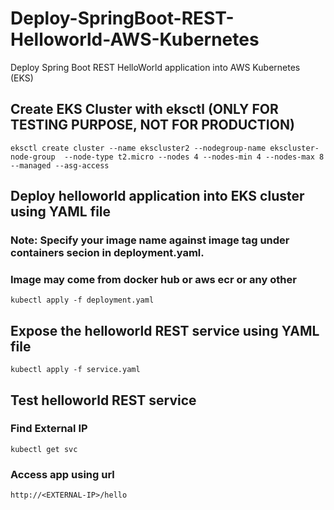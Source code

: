 # Deploy-SpringBoot-REST-Helloworld-AWS-Kubernetes
Deploy Spring Boot REST HelloWorld application into AWS Kubernetes (EKS)

##  Create EKS Cluster with eksctl  (ONLY FOR TESTING PURPOSE, NOT FOR PRODUCTION)

```
eksctl create cluster --name ekscluster2 --nodegroup-name ekscluster-node-group  --node-type t2.micro --nodes 4 --nodes-min 4 --nodes-max 8 --managed --asg-access
```

## Deploy helloworld application into EKS cluster using YAML file
### Note: Specify your image name against image tag under containers secion in deployment.yaml. 
### Image may come from docker hub or aws ecr or any other
```
kubectl apply -f deployment.yaml
```

## Expose the helloworld REST service using YAML file 

```
kubectl apply -f service.yaml
```

## Test helloworld REST service 

### Find External IP 

```
kubectl get svc
```

### Access app using url

```
http://<EXTERNAL-IP>/hello
```
